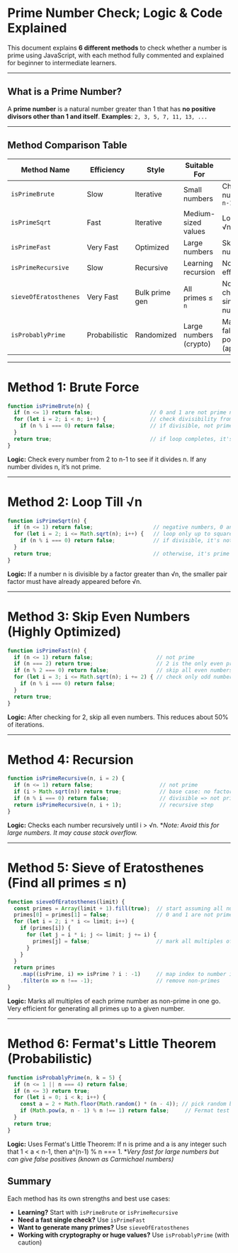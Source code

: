 # Prime Number Check; Logic & Code Explained 

This document explains **6 different methods** to check whether a number is prime using JavaScript, with each method fully commented and explained for beginner to intermediate learners.

---

##  What is a Prime Number?

A **prime number** is a natural number greater than 1 that has **no positive divisors other than 1 and itself**.
**Examples**: `2, 3, 5, 7, 11, 13, ...`

---

##  Method Comparison Table

| Method Name            | Efficiency       | Style       | Suitable For           | Notes                                 |
|------------------------|------------------|-------------|------------------------|----------------------------------------|
| `isPrimeBrute`         |  Slow           | Iterative   | Small numbers          | Checks all numbers till `n-1`         |
| `isPrimeSqrt`          |  Fast           | Iterative   | Medium-sized values    | Loops only till √n                    |
| `isPrimeFast`          |  Very Fast     | Optimized   | Large numbers          | Skips even numbers                    |
| `isPrimeRecursive`     |  Slow           | Recursive   | Learning recursion     | Not memory-efficient                  |
| `sieveOfEratosthenes`  |  Very Fast     | Bulk prime gen | All primes ≤ `n`     | Not for checking single number        |
| `isProbablyPrime`      |  Probabilistic  | Randomized  | Large numbers (crypto) | May give false positives (approximate)|

---

#  Method 1: Brute Force

```js
function isPrimeBrute(n) {
  if (n <= 1) return false;                  // 0 and 1 are not prime numbers
  for (let i = 2; i < n; i++) {              // check divisibility from 2 to n-1
    if (n % i === 0) return false;           // if divisible, not prime
  }
  return true;                               // if loop completes, it's prime
}
```
**Logic:** Check every number from 2 to n-1 to see if it divides n. If any number divides n, it’s not prime.

---

# Method 2: Loop Till √n

```js
function isPrimeSqrt(n) {
  if (n <= 1) return false;                   // negative numbers, 0 and 1 are not prime
  for (let i = 2; i <= Math.sqrt(n); i++) {   // loop only up to square root of n
    if (n % i === 0) return false;            // if divisible, it's not prime
  }
  return true;                                // otherwise, it's prime
}
```
**Logic:** If a number n is divisible by a factor greater than √n, the smaller pair factor must have already appeared before √n.

---

# Method 3: Skip Even Numbers (Highly Optimized)

```js
function isPrimeFast(n) {
  if (n <= 1) return false;                    // not prime
  if (n === 2) return true;                    // 2 is the only even prime
  if (n % 2 === 0) return false;               // skip all even numbers
  for (let i = 3; i <= Math.sqrt(n); i += 2) { // check only odd numbers
    if (n % i === 0) return false;
  }
  return true;
}
```
**Logic:** After checking for 2, skip all even numbers. This reduces about 50% of iterations.

---

# Method 4: Recursion

```js
function isPrimeRecursive(n, i = 2) {
  if (n <= 1) return false;                     // not prime
  if (i > Math.sqrt(n)) return true;            // base case: no factor found
  if (n % i === 0) return false;                // divisible => not prime
  return isPrimeRecursive(n, i + 1);            // recursive step
}
```
**Logic:** Checks each number recursively until i > √n.
**Note: Avoid this for large numbers. It may cause stack overflow.*

---

# Method 5: Sieve of Eratosthenes (Find all primes ≤ n)

```js
function sieveOfEratosthenes(limit) {
  const primes = Array(limit + 1).fill(true);  // start assuming all numbers are prime
  primes[0] = primes[1] = false;               // 0 and 1 are not prime
  for (let i = 2; i * i <= limit; i++) {
    if (primes[i]) {
      for (let j = i * i; j <= limit; j += i) {
        primes[j] = false;                     // mark all multiples of i as not prime
      }
    }
  }
  return primes
    .map((isPrime, i) => isPrime ? i : -1)     // map index to number if prime
    .filter(n => n !== -1);                    // remove non-primes
}
```
**Logic:** Marks all multiples of each prime number as non-prime in one go. Very efficient for generating all primes up to a given number.

---

# Method 6: Fermat's Little Theorem (Probabilistic)

```js
function isProbablyPrime(n, k = 5) {
  if (n <= 1 || n === 4) return false;
  if (n <= 3) return true;
  for (let i = 0; i < k; i++) {
    const a = 2 + Math.floor(Math.random() * (n - 4)); // pick random base
    if (Math.pow(a, n - 1) % n !== 1) return false;     // Fermat test
  }
  return true;
}
```
**Logic:** Uses Fermat's Little Theorem: If n is prime and a is any integer such that 1 < a < n-1, then a^(n-1) % n === 1.
**Very fast for large numbers but can give false positives (known as Carmichael numbers)*

##  Summary

Each method has its own strengths and best use cases:
-  **Learning?** Start with `isPrimeBrute` or `isPrimeRecursive`
-  **Need a fast single check?** Use `isPrimeFast`
-  **Want to generate many primes?** Use `sieveOfEratosthenes`
-  **Working with cryptography or huge values?** Use `isProbablyPrime` (with caution)
